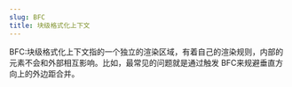 ```yaml
---
slug: BFC
title: 块级格式化上下文
---
```


BFC:块级格式化上下文指的一个独立的渲染区域，有着自己的渲染规则，内部的元素不会和外部相互影响。比如，最常见的问题就是通过触发
BFC来规避垂直方向上的外边距合并。